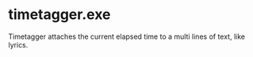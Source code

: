 # timetagger.exe
Timetagger attaches the current elapsed time to a multi lines of text, like lyrics.
